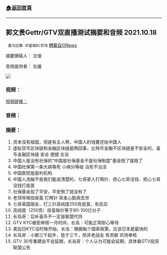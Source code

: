 ###  [:house:返回首頁](https://github.com/ourhimalayas/txt)
---


## 郭文贵Gettr/GTV双直播测试摘要和音频 2021.10.18
` 喜马拉雅-华盛顿DC农场` [轉載自GNews](https://gnews.org/zh-hans/1606594/)

摘要撰稿人： 文俊

音频提供者： 左媛


![](https://assets.gnews.org/wp-content/uploads/2021/10/Screen-Shot-2021-10-20-at-1.52.09-PM.png)


### 视频：

[视频链接：](https://gettr.com/streaming/pejgy3dc01)

### 音频：

### 摘要：

1. 资本没有祖国，但是有主人啊，中国人的钱要还给中国人
2. 虚拟货币区块链和金融区块链是两回事，比特币金融不区块链是不安全的，喜币金融区块链 安全 便捷 合法
3. 中国人是没有社保的“中国是社保基金不是社保制度”基金赔了就赔了
4. 中国社保第一条大病等死 小病分等级 治死不治活
5. 中国医院是盈利机构
6. 中国人洗脑不是我们能说清楚的，七哥家人打两针、担心七哥没钱、担心七哥没钱打疫苗
7. 社保基金投了平安，平安倒了就没有了
8. 老领导相信疫苗 打两针 突发心脏病去世
9. 七哥英国朋友，打三针高纯度250克疫苗，有反应
10. 高纯度（250克）疫苗每针等于80-100亿分子
11. 长岛哥：后补喜币不一定是联盟代持
12. GTV KYC被拒审核一月时间，长岛：可能正常耐心等待
13. 美加日KYC没时候开始，长岛：根据每个国家政策，应该日本是最快的
14. 长岛哥：小额三千起步，低于三千，除非老战友 有贡献 农场审核
15. GTV 30号重建会不会延期，长岛哥：个人认为可能会延期，具体看GTV投资联盟公告
